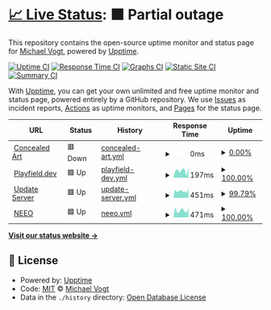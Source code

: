 # [📈 Live Status](https://neophob.github.io/upptime): <!--live status--> **🟧 Partial outage**

This repository contains the open-source uptime monitor and status page for [Michael Vogt](http://www.neophob.com), powered by [Upptime](https://github.com/upptime/upptime).

[![Uptime CI](https://github.com/neophob/upptime/workflows/Uptime%20CI/badge.svg)](https://github.com/neophob/upptime/actions?query=workflow%3A%22Uptime+CI%22)
[![Response Time CI](https://github.com/neophob/upptime/workflows/Response%20Time%20CI/badge.svg)](https://github.com/neophob/upptime/actions?query=workflow%3A%22Response+Time+CI%22)
[![Graphs CI](https://github.com/neophob/upptime/workflows/Graphs%20CI/badge.svg)](https://github.com/neophob/upptime/actions?query=workflow%3A%22Graphs+CI%22)
[![Static Site CI](https://github.com/neophob/upptime/workflows/Static%20Site%20CI/badge.svg)](https://github.com/neophob/upptime/actions?query=workflow%3A%22Static+Site+CI%22)
[![Summary CI](https://github.com/neophob/upptime/workflows/Summary%20CI/badge.svg)](https://github.com/neophob/upptime/actions?query=workflow%3A%22Summary+CI%22)

With [Upptime](https://upptime.js.org), you can get your own unlimited and free uptime monitor and status page, powered entirely by a GitHub repository. We use [Issues](https://github.com/neophob/upptime/issues) as incident reports, [Actions](https://github.com/neophob/upptime/actions) as uptime monitors, and [Pages](https://neophob.github.io/upptime) for the status page.

<!--start: status pages-->
<!-- This summary is generated by Upptime (https://github.com/upptime/upptime) -->
<!-- Do not edit this manually, your changes will be overwritten -->
<!-- prettier-ignore -->
| URL | Status | History | Response Time | Uptime |
| --- | ------ | ------- | ------------- | ------ |
| <img alt="" src="https://favicons.githubusercontent.com/www.concealed-art.com" height="13"> [Concealed Art](https://www.concealed-art.com/) | 🟥 Down | [concealed-art.yml](https://github.com/neophob/upptime/commits/HEAD/history/concealed-art.yml) | <details><summary><img alt="Response time graph" src="./graphs/concealed-art/response-time-week.png" height="20"> 0ms</summary><br><a href="https://neophob.github.io/upptime/history/concealed-art"><img alt="Response time 283" src="https://img.shields.io/endpoint?url=https%3A%2F%2Fraw.githubusercontent.com%2Fneophob%2Fupptime%2FHEAD%2Fapi%2Fconcealed-art%2Fresponse-time.json"></a><br><a href="https://neophob.github.io/upptime/history/concealed-art"><img alt="24-hour response time 0" src="https://img.shields.io/endpoint?url=https%3A%2F%2Fraw.githubusercontent.com%2Fneophob%2Fupptime%2FHEAD%2Fapi%2Fconcealed-art%2Fresponse-time-day.json"></a><br><a href="https://neophob.github.io/upptime/history/concealed-art"><img alt="7-day response time 0" src="https://img.shields.io/endpoint?url=https%3A%2F%2Fraw.githubusercontent.com%2Fneophob%2Fupptime%2FHEAD%2Fapi%2Fconcealed-art%2Fresponse-time-week.json"></a><br><a href="https://neophob.github.io/upptime/history/concealed-art"><img alt="30-day response time 0" src="https://img.shields.io/endpoint?url=https%3A%2F%2Fraw.githubusercontent.com%2Fneophob%2Fupptime%2FHEAD%2Fapi%2Fconcealed-art%2Fresponse-time-month.json"></a><br><a href="https://neophob.github.io/upptime/history/concealed-art"><img alt="1-year response time 285" src="https://img.shields.io/endpoint?url=https%3A%2F%2Fraw.githubusercontent.com%2Fneophob%2Fupptime%2FHEAD%2Fapi%2Fconcealed-art%2Fresponse-time-year.json"></a></details> | <details><summary><a href="https://neophob.github.io/upptime/history/concealed-art">0.00%</a></summary><a href="https://neophob.github.io/upptime/history/concealed-art"><img alt="All-time uptime 30.28%" src="https://img.shields.io/endpoint?url=https%3A%2F%2Fraw.githubusercontent.com%2Fneophob%2Fupptime%2FHEAD%2Fapi%2Fconcealed-art%2Fuptime.json"></a><br><a href="https://neophob.github.io/upptime/history/concealed-art"><img alt="24-hour uptime 0.00%" src="https://img.shields.io/endpoint?url=https%3A%2F%2Fraw.githubusercontent.com%2Fneophob%2Fupptime%2FHEAD%2Fapi%2Fconcealed-art%2Fuptime-day.json"></a><br><a href="https://neophob.github.io/upptime/history/concealed-art"><img alt="7-day uptime 0.00%" src="https://img.shields.io/endpoint?url=https%3A%2F%2Fraw.githubusercontent.com%2Fneophob%2Fupptime%2FHEAD%2Fapi%2Fconcealed-art%2Fuptime-week.json"></a><br><a href="https://neophob.github.io/upptime/history/concealed-art"><img alt="30-day uptime 0.00%" src="https://img.shields.io/endpoint?url=https%3A%2F%2Fraw.githubusercontent.com%2Fneophob%2Fupptime%2FHEAD%2Fapi%2Fconcealed-art%2Fuptime-month.json"></a><br><a href="https://neophob.github.io/upptime/history/concealed-art"><img alt="1-year uptime 30.04%" src="https://img.shields.io/endpoint?url=https%3A%2F%2Fraw.githubusercontent.com%2Fneophob%2Fupptime%2FHEAD%2Fapi%2Fconcealed-art%2Fuptime-year.json"></a></details>
| <img alt="" src="https://favicons.githubusercontent.com/playfield.dev" height="13"> [Playfield.dev](https://playfield.dev/) | 🟩 Up | [playfield-dev.yml](https://github.com/neophob/upptime/commits/HEAD/history/playfield-dev.yml) | <details><summary><img alt="Response time graph" src="./graphs/playfield-dev/response-time-week.png" height="20"> 197ms</summary><br><a href="https://neophob.github.io/upptime/history/playfield-dev"><img alt="Response time 237" src="https://img.shields.io/endpoint?url=https%3A%2F%2Fraw.githubusercontent.com%2Fneophob%2Fupptime%2FHEAD%2Fapi%2Fplayfield-dev%2Fresponse-time.json"></a><br><a href="https://neophob.github.io/upptime/history/playfield-dev"><img alt="24-hour response time 139" src="https://img.shields.io/endpoint?url=https%3A%2F%2Fraw.githubusercontent.com%2Fneophob%2Fupptime%2FHEAD%2Fapi%2Fplayfield-dev%2Fresponse-time-day.json"></a><br><a href="https://neophob.github.io/upptime/history/playfield-dev"><img alt="7-day response time 197" src="https://img.shields.io/endpoint?url=https%3A%2F%2Fraw.githubusercontent.com%2Fneophob%2Fupptime%2FHEAD%2Fapi%2Fplayfield-dev%2Fresponse-time-week.json"></a><br><a href="https://neophob.github.io/upptime/history/playfield-dev"><img alt="30-day response time 255" src="https://img.shields.io/endpoint?url=https%3A%2F%2Fraw.githubusercontent.com%2Fneophob%2Fupptime%2FHEAD%2Fapi%2Fplayfield-dev%2Fresponse-time-month.json"></a><br><a href="https://neophob.github.io/upptime/history/playfield-dev"><img alt="1-year response time 237" src="https://img.shields.io/endpoint?url=https%3A%2F%2Fraw.githubusercontent.com%2Fneophob%2Fupptime%2FHEAD%2Fapi%2Fplayfield-dev%2Fresponse-time-year.json"></a></details> | <details><summary><a href="https://neophob.github.io/upptime/history/playfield-dev">100.00%</a></summary><a href="https://neophob.github.io/upptime/history/playfield-dev"><img alt="All-time uptime 100.00%" src="https://img.shields.io/endpoint?url=https%3A%2F%2Fraw.githubusercontent.com%2Fneophob%2Fupptime%2FHEAD%2Fapi%2Fplayfield-dev%2Fuptime.json"></a><br><a href="https://neophob.github.io/upptime/history/playfield-dev"><img alt="24-hour uptime 100.00%" src="https://img.shields.io/endpoint?url=https%3A%2F%2Fraw.githubusercontent.com%2Fneophob%2Fupptime%2FHEAD%2Fapi%2Fplayfield-dev%2Fuptime-day.json"></a><br><a href="https://neophob.github.io/upptime/history/playfield-dev"><img alt="7-day uptime 100.00%" src="https://img.shields.io/endpoint?url=https%3A%2F%2Fraw.githubusercontent.com%2Fneophob%2Fupptime%2FHEAD%2Fapi%2Fplayfield-dev%2Fuptime-week.json"></a><br><a href="https://neophob.github.io/upptime/history/playfield-dev"><img alt="30-day uptime 100.00%" src="https://img.shields.io/endpoint?url=https%3A%2F%2Fraw.githubusercontent.com%2Fneophob%2Fupptime%2FHEAD%2Fapi%2Fplayfield-dev%2Fuptime-month.json"></a><br><a href="https://neophob.github.io/upptime/history/playfield-dev"><img alt="1-year uptime 100.00%" src="https://img.shields.io/endpoint?url=https%3A%2F%2Fraw.githubusercontent.com%2Fneophob%2Fupptime%2FHEAD%2Fapi%2Fplayfield-dev%2Fuptime-year.json"></a></details>
| <img alt="" src="https://favicons.githubusercontent.com/update.revox.de" height="13"> [Update Server](http://update.revox.de) | 🟩 Up | [update-server.yml](https://github.com/neophob/upptime/commits/HEAD/history/update-server.yml) | <details><summary><img alt="Response time graph" src="./graphs/update-server/response-time-week.png" height="20"> 451ms</summary><br><a href="https://neophob.github.io/upptime/history/update-server"><img alt="Response time 546" src="https://img.shields.io/endpoint?url=https%3A%2F%2Fraw.githubusercontent.com%2Fneophob%2Fupptime%2FHEAD%2Fapi%2Fupdate-server%2Fresponse-time.json"></a><br><a href="https://neophob.github.io/upptime/history/update-server"><img alt="24-hour response time 383" src="https://img.shields.io/endpoint?url=https%3A%2F%2Fraw.githubusercontent.com%2Fneophob%2Fupptime%2FHEAD%2Fapi%2Fupdate-server%2Fresponse-time-day.json"></a><br><a href="https://neophob.github.io/upptime/history/update-server"><img alt="7-day response time 451" src="https://img.shields.io/endpoint?url=https%3A%2F%2Fraw.githubusercontent.com%2Fneophob%2Fupptime%2FHEAD%2Fapi%2Fupdate-server%2Fresponse-time-week.json"></a><br><a href="https://neophob.github.io/upptime/history/update-server"><img alt="30-day response time 496" src="https://img.shields.io/endpoint?url=https%3A%2F%2Fraw.githubusercontent.com%2Fneophob%2Fupptime%2FHEAD%2Fapi%2Fupdate-server%2Fresponse-time-month.json"></a><br><a href="https://neophob.github.io/upptime/history/update-server"><img alt="1-year response time 546" src="https://img.shields.io/endpoint?url=https%3A%2F%2Fraw.githubusercontent.com%2Fneophob%2Fupptime%2FHEAD%2Fapi%2Fupdate-server%2Fresponse-time-year.json"></a></details> | <details><summary><a href="https://neophob.github.io/upptime/history/update-server">99.79%</a></summary><a href="https://neophob.github.io/upptime/history/update-server"><img alt="All-time uptime 99.98%" src="https://img.shields.io/endpoint?url=https%3A%2F%2Fraw.githubusercontent.com%2Fneophob%2Fupptime%2FHEAD%2Fapi%2Fupdate-server%2Fuptime.json"></a><br><a href="https://neophob.github.io/upptime/history/update-server"><img alt="24-hour uptime 100.00%" src="https://img.shields.io/endpoint?url=https%3A%2F%2Fraw.githubusercontent.com%2Fneophob%2Fupptime%2FHEAD%2Fapi%2Fupdate-server%2Fuptime-day.json"></a><br><a href="https://neophob.github.io/upptime/history/update-server"><img alt="7-day uptime 99.79%" src="https://img.shields.io/endpoint?url=https%3A%2F%2Fraw.githubusercontent.com%2Fneophob%2Fupptime%2FHEAD%2Fapi%2Fupdate-server%2Fuptime-week.json"></a><br><a href="https://neophob.github.io/upptime/history/update-server"><img alt="30-day uptime 99.95%" src="https://img.shields.io/endpoint?url=https%3A%2F%2Fraw.githubusercontent.com%2Fneophob%2Fupptime%2FHEAD%2Fapi%2Fupdate-server%2Fuptime-month.json"></a><br><a href="https://neophob.github.io/upptime/history/update-server"><img alt="1-year uptime 99.98%" src="https://img.shields.io/endpoint?url=https%3A%2F%2Fraw.githubusercontent.com%2Fneophob%2Fupptime%2FHEAD%2Fapi%2Fupdate-server%2Fuptime-year.json"></a></details>
| <img alt="" src="https://pbs.twimg.com/profile_images/813753397258190850/Vnct1I0A_400x400.jpg" height="13"> [NEEO](https://neeo.com/) | 🟩 Up | [neeo.yml](https://github.com/neophob/upptime/commits/HEAD/history/neeo.yml) | <details><summary><img alt="Response time graph" src="./graphs/neeo/response-time-week.png" height="20"> 471ms</summary><br><a href="https://neophob.github.io/upptime/history/neeo"><img alt="Response time 257" src="https://img.shields.io/endpoint?url=https%3A%2F%2Fraw.githubusercontent.com%2Fneophob%2Fupptime%2FHEAD%2Fapi%2Fneeo%2Fresponse-time.json"></a><br><a href="https://neophob.github.io/upptime/history/neeo"><img alt="24-hour response time 503" src="https://img.shields.io/endpoint?url=https%3A%2F%2Fraw.githubusercontent.com%2Fneophob%2Fupptime%2FHEAD%2Fapi%2Fneeo%2Fresponse-time-day.json"></a><br><a href="https://neophob.github.io/upptime/history/neeo"><img alt="7-day response time 471" src="https://img.shields.io/endpoint?url=https%3A%2F%2Fraw.githubusercontent.com%2Fneophob%2Fupptime%2FHEAD%2Fapi%2Fneeo%2Fresponse-time-week.json"></a><br><a href="https://neophob.github.io/upptime/history/neeo"><img alt="30-day response time 364" src="https://img.shields.io/endpoint?url=https%3A%2F%2Fraw.githubusercontent.com%2Fneophob%2Fupptime%2FHEAD%2Fapi%2Fneeo%2Fresponse-time-month.json"></a><br><a href="https://neophob.github.io/upptime/history/neeo"><img alt="1-year response time 256" src="https://img.shields.io/endpoint?url=https%3A%2F%2Fraw.githubusercontent.com%2Fneophob%2Fupptime%2FHEAD%2Fapi%2Fneeo%2Fresponse-time-year.json"></a></details> | <details><summary><a href="https://neophob.github.io/upptime/history/neeo">100.00%</a></summary><a href="https://neophob.github.io/upptime/history/neeo"><img alt="All-time uptime 98.36%" src="https://img.shields.io/endpoint?url=https%3A%2F%2Fraw.githubusercontent.com%2Fneophob%2Fupptime%2FHEAD%2Fapi%2Fneeo%2Fuptime.json"></a><br><a href="https://neophob.github.io/upptime/history/neeo"><img alt="24-hour uptime 100.00%" src="https://img.shields.io/endpoint?url=https%3A%2F%2Fraw.githubusercontent.com%2Fneophob%2Fupptime%2FHEAD%2Fapi%2Fneeo%2Fuptime-day.json"></a><br><a href="https://neophob.github.io/upptime/history/neeo"><img alt="7-day uptime 100.00%" src="https://img.shields.io/endpoint?url=https%3A%2F%2Fraw.githubusercontent.com%2Fneophob%2Fupptime%2FHEAD%2Fapi%2Fneeo%2Fuptime-week.json"></a><br><a href="https://neophob.github.io/upptime/history/neeo"><img alt="30-day uptime 100.00%" src="https://img.shields.io/endpoint?url=https%3A%2F%2Fraw.githubusercontent.com%2Fneophob%2Fupptime%2FHEAD%2Fapi%2Fneeo%2Fuptime-month.json"></a><br><a href="https://neophob.github.io/upptime/history/neeo"><img alt="1-year uptime 98.35%" src="https://img.shields.io/endpoint?url=https%3A%2F%2Fraw.githubusercontent.com%2Fneophob%2Fupptime%2FHEAD%2Fapi%2Fneeo%2Fuptime-year.json"></a></details>

<!--end: status pages-->

[**Visit our status website →**](https://neophob.github.io/upptime)

## 📄 License

- Powered by: [Upptime](https://github.com/upptime/upptime)
- Code: [MIT](./LICENSE) © [Michael Vogt](http://www.neophob.com)
- Data in the `./history` directory: [Open Database License](https://opendatacommons.org/licenses/odbl/1-0/)
